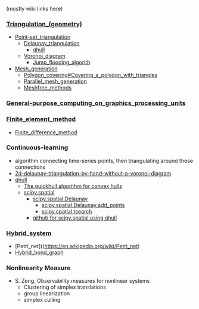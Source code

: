 (mostly wiki links here)

### [Triangulation_(geometry)](https://en.wikipedia.org/wiki/Triangulation_(geometry))
 - [Point-set_triangulation](https://en.wikipedia.org/wiki/Point-set_triangulation)
   - [Delaunay_triangulation](https://en.wikipedia.org/wiki/Delaunay_triangulation)
     - [qhull](http://www.qhull.org/)
   - [Voronoi_diagram](https://en.wikipedia.org/wiki/Voronoi_diagram)
      - [Jump_flooding_algorith](https://en.wikipedia.org/wiki/Jump_flooding_algorithm)
 - [Mesh_generation](https://en.wikipedia.org/wiki/Mesh_generation)
   - [Polygon_covering#Covering_a_polygon_with_triangles](https://en.wikipedia.org/wiki/Polygon_covering#Covering_a_polygon_with_triangles)
   - [Parallel_mesh_generation](https://en.wikipedia.org/wiki/Parallel_mesh_generation)
   - [Meshfree_methods](https://en.wikipedia.org/wiki/Meshfree_methods)

### [General-purpose_computing_on_graphics_processing_units](https://en.wikipedia.org/wiki/General-purpose_computing_on_graphics_processing_units)

### [Finite_element_method](https://en.wikipedia.org/wiki/Finite_element_method)
 - [Finite_difference_method](https://en.wikipedia.org/wiki/Finite_difference_method)

### Continuous-learning 
 - algorithm connecting time-series points, then triangulating around these connections
 - [2d-delaunay-triangulation-by-hand-without-a-voronoi-diagram](https://medium.com/@catiejo/2d-delaunay-triangulation-by-hand-without-a-voronoi-diagram-513156fd549f)
 - [qhull](http://www.qhull.org/)
   - [The quickhull algorithm for convex hulls](https://dl.acm.org/doi/10.1145/235815.235821)
   - [scipy.spatial](https://docs.scipy.org/doc/scipy/reference/spatial.html)
     - [scipy.spatial.Delaunay](https://docs.scipy.org/doc/scipy/reference/generated/scipy.spatial.Delaunay.html)
       - [scipy.spatial.Delaunay.add_points](https://docs.scipy.org/doc/scipy/reference/generated/scipy.spatial.Delaunay.add_points.html)
        - [scipy.spatial.tsearch](https://docs.scipy.org/doc/scipy/reference/generated/scipy.spatial.tsearch.html)
     - [github for scipy.spatial using qhull](https://github.com/scipy/scipy/tree/a15cb1e63a37b5d2dd20bfbd8411fba24991424b/scipy/spatial)

### [Hybrid_system](https://en.wikipedia.org/wiki/Hybrid_system)
 - [Petri_net]((https://en.wikipedia.org/wiki/Petri_net)
 - [Hybrid_bond_graph](https://en.wikipedia.org/wiki/Hybrid_bond_graph)

### Nonlinearity Measure
 - S. Zeng, Observability measures for nonlinear systems
   - Clustering of simplex translations
   - group linearization
   - simplex culling
